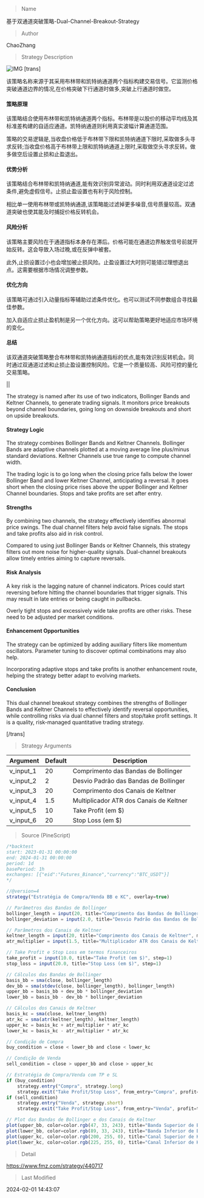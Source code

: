 
> Name

基于双通道突破策略-Dual-Channel-Breakout-Strategy

> Author

ChaoZhang

> Strategy Description

![IMG](https://www.fmz.com/upload/asset/a656fe906fed023b28.png)
[trans]

该策略名称来源于其采用布林带和凯特纳通道两个指标构建交易信号。它监测价格突破通道边界的情况,在价格突破下行通道时做多,突破上行通道时做空。

#### 策略原理  

该策略结合使用布林带和凯特纳通道两个指标。布林带是以股价的移动平均线及其标准差构建的自适应通道。凯特纳通道则利用真实波幅计算通道范围。

策略的交易逻辑是,当收盘价格低于布林带下限和凯特纳通道下限时,采取做多头寻求反转;当收盘价格高于布林带上限和凯特纳通道上限时,采取做空头寻求反转。做多做空后设置止损和止盈退出。

#### 优势分析

该策略结合布林带和凯特纳通道,能有效识别异常波动。同时利用双通道设定过滤条件,避免虚假信号。止损止盈设置也有利于风险控制。

相比单一使用布林带或凯特纳通道,该策略能过滤掉更多噪音,信号质量较高。双通道突破也使其能及时捕捉价格反转机会。

#### 风险分析  

该策略主要风险在于通道指标本身存在滞后。价格可能在通道边界触发信号前就开始反转。这会导致入场过晚,或在反弹中被套。

此外,止损设置过小也会增加被止损风险。止盈设置过大时则可能错过理想退出点。这需要根据市场情况调整参数。

#### 优化方向

该策略可通过引入动量指标等辅助过滤条件优化。也可以测试不同参数组合寻找最佳参数。

加入自适应止损止盈机制是另一个优化方向。这可以帮助策略更好地适应市场环境的变化。

#### 总结

该双通道突破策略整合布林带和凯特纳通道指标的优点,能有效识别反转机会。同时通过双通道过滤和止损止盈设置控制风险。它是一个质量较高、风险可控的量化交易策略。

||

The strategy is named after its use of two indicators, Bollinger Bands and Keltner Channels, to generate trading signals. It monitors price breakouts beyond channel boundaries, going long on downside breakouts and short on upside breakouts.

#### Strategy Logic

The strategy combines Bollinger Bands and Keltner Channels. Bollinger Bands are adaptive channels plotted at a moving average line plus/minus standard deviations. Keltner Channels use true range to compute channel width. 

The trading logic is to go long when the closing price falls below the lower Bollinger Band and lower Keltner Channel, anticipating a reversal. It goes short when the closing price rises above the upper Bollinger and Keltner Channel boundaries. Stops and take profits are set after entry.

#### Strengths

By combining two channels, the strategy effectively identifies abnormal price swings. The dual channel filters help avoid false signals. The stops and take profits also aid in risk control.

Compared to using just Bollinger Bands or Keltner Channels, this strategy filters out more noise for higher-quality signals. Dual-channel breakouts allow timely entries aiming to capture reversals.

#### Risk Analysis 

A key risk is the lagging nature of channel indicators. Prices could start reversing before hitting the channel boundaries that trigger signals. This may result in late entries or being caught in pullbacks.

Overly tight stops and excessively wide take profits are other risks. These need to be adjusted per market conditions. 

#### Enhancement Opportunities

The strategy can be optimized by adding auxiliary filters like momentum oscillators. Parameter tuning to discover optimal combinations may also help.

Incorporating adaptive stops and take profits is another enhancement route, helping the strategy better adapt to evolving markets.

#### Conclusion

This dual channel breakout strategy combines the strengths of Bollinger Bands and Keltner Channels to effectively identify reversal opportunities, while controlling risks via dual channel filters and stop/take profit settings. It is a quality, risk-managed quantitative trading strategy.

[/trans]

> Strategy Arguments



|Argument|Default|Description|
|----|----|----|
|v_input_1|20|Comprimento das Bandas de Bollinger|
|v_input_2|2|Desvio Padrão das Bandas de Bollinger|
|v_input_3|20|Comprimento dos Canais de Keltner|
|v_input_4|1.5|Multiplicador ATR dos Canais de Keltner|
|v_input_5|10|Take Profit (em $)|
|v_input_6|20|Stop Loss (em $)|


> Source (PineScript)

``` javascript
/*backtest
start: 2023-01-31 00:00:00
end: 2024-01-31 00:00:00
period: 1d
basePeriod: 1h
exchanges: [{"eid":"Futures_Binance","currency":"BTC_USDT"}]
*/

//@version=4
strategy("Estratégia de Compra/Venda BB e KC", overlay=true)

// Parâmetros das Bandas de Bollinger
bollinger_length = input(20, title="Comprimento das Bandas de Bollinger", minval=1)
bollinger_deviation = input(2.0, title="Desvio Padrão das Bandas de Bollinger", minval=0.1)

// Parâmetros dos Canais de Keltner
keltner_length = input(20, title="Comprimento dos Canais de Keltner", minval=1)
atr_multiplier = input(1.5, title="Multiplicador ATR dos Canais de Keltner", minval=0.1)

// Take Profit e Stop Loss em termos financeiros
take_profit = input(10.0, title="Take Profit (em $)", step=1)
stop_loss = input(20.0, title="Stop Loss (em $)", step=1)

// Cálculos das Bandas de Bollinger
basis_bb = sma(close, bollinger_length)
dev_bb = sma(stdev(close, bollinger_length), bollinger_length)
upper_bb = basis_bb + dev_bb * bollinger_deviation
lower_bb = basis_bb - dev_bb * bollinger_deviation

// Cálculos dos Canais de Keltner
basis_kc = sma(close, keltner_length)
atr_kc = sma(atr(keltner_length), keltner_length)
upper_kc = basis_kc + atr_multiplier * atr_kc
lower_kc = basis_kc - atr_multiplier * atr_kc

// Condição de Compra
buy_condition = close < lower_bb and close < lower_kc

// Condição de Venda
sell_condition = close > upper_bb and close > upper_kc

// Estratégia de Compra/Venda com TP e SL
if (buy_condition)
    strategy.entry("Compra", strategy.long)
    strategy.exit("Take Profit/Stop Loss", from_entry="Compra", profit=take_profit, loss=stop_loss)
if (sell_condition)
    strategy.entry("Venda", strategy.short)
    strategy.exit("Take Profit/Stop Loss", from_entry="Venda", profit=take_profit, loss=stop_loss)

// Plot das Bandas de Bollinger e dos Canais de Keltner
plot(upper_bb, color=color.rgb(47, 33, 243), title="Banda Superior de Bollinger")
plot(lower_bb, color=color.rgb(89, 33, 243), title="Banda Inferior de Bollinger")
plot(upper_kc, color=color.rgb(200, 255, 0), title="Canal Superior de Keltner")
plot(lower_kc, color=color.rgb(225, 255, 0), title="Canal Inferior de Keltner")

```

> Detail

https://www.fmz.com/strategy/440717

> Last Modified

2024-02-01 14:43:07
